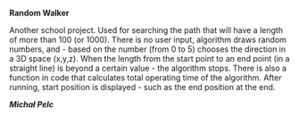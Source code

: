<b>Random Walker</b>

Another school project. Used for searching the path that will have a length of more than 100 (or 1000). There is no user input, 
algorithm draws random numbers, and - based on the number (from 0 to 5) chooses the direction in a 3D space (x,y,z).
When the length from the start point to an end point (in a straight line) is beyond a certain value - the algorithm stops.
There is also a function in code that calculates total operating time of the algorithm.
After running, start position is displayed - such as the end position at the end.

<b><i>Michał Pelc</i></b>
